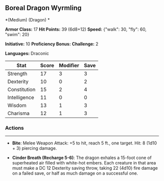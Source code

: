 ## Boreal Dragon Wyrmling
*(Medium) (Dragon) *

**Armor Class:** 17
**Hit Points:** 39 (6d8+12)
**Speed:** {"walk": 30, "fly": 60, "swim": 20}

**Initiative:** 10
**Proficiency Bonus:**
**Challenge:** 2

**Languages:** Draconic



| Stat | Score | Modifier | Save |
| ---- | ---- | ---- | ---- |
| Strength | 17 | 3 | 3 |
| Dexterity | 10 | 0 | 2 |
| Constitution | 15 | 2 | 4 |
| Intelligence | 11 | 0 | 0 |
| Wisdom | 13 | 1 | 3 |
| Charisma | 12 | 1 | 3 |

### Actions
 --- 
- **Bite**: Melee Weapon Attack: +5 to hit, reach 5 ft., one target. Hit: 8 (1d10 + 3) piercing damage.

- **Cinder Breath (Recharge 5-6)**: The dragon exhales a 15-foot cone of superheated air filled with white-hot embers. Each creature in that area must make a DC 12 Dexterity saving throw, taking 22 (4d10) fire damage on a failed save, or half as much damage on a successful one.

